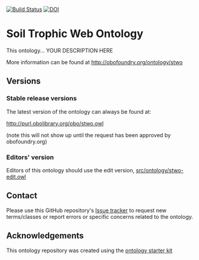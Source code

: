 [![Build Status](https://travis-ci.org/nleguillarme/stwo.svg?branch=master)](https://travis-ci.org/nleguillarme/stwo)
[![DOI](https://zenodo.org/badge/13996/nleguillarme/stwo.svg)](https://zenodo.org/badge/latestdoi/13996/nleguillarme/stwo)

# Soil Trophic Web Ontology

This ontology... YOUR DESCRIPTION HERE

More information can be found at http://obofoundry.org/ontology/stwo

## Versions

### Stable release versions

The latest version of the ontology can always be found at:

http://purl.obolibrary.org/obo/stwo.owl

(note this will not show up until the request has been approved by obofoundry.org)

### Editors' version

Editors of this ontology should use the edit version, [src/ontology/stwo-edit.owl](src/ontology/stwo-edit.owl)

## Contact

Please use this GitHub repository's [Issue tracker](https://github.com/nleguillarme/stwo/issues) to request new terms/classes or report errors or specific concerns related to the ontology.

## Acknowledgements

This ontology repository was created using the [ontology starter kit](https://github.com/INCATools/ontology-starter-kit)